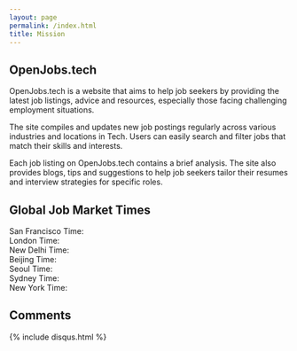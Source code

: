```yaml
---
layout: page
permalink: /index.html
title: Mission
---
```


## OpenJobs.tech

OpenJobs.tech is a website that aims to help job seekers by providing the latest job listings, advice and resources, especially those facing challenging employment situations.

The site compiles and updates new job postings regularly across various industries and locations in Tech. Users can easily search and filter jobs that match their skills and interests.

Each job listing on OpenJobs.tech contains a brief analysis. The site also provides blogs, tips and suggestions to help job seekers tailor their resumes and interview strategies for specific roles.

## Global Job Market Times

<div id="time-SanFrancisco">San Francisco Time: </div>
<div id="time-London">London Time: </div>
<div id="time-NewDelhi">New Delhi Time: </div>
<div id="time-Beijing">Beijing Time: </div>
<div id="time-Seoul">Seoul Time: </div>
<div id="time-Sydney">Sydney Time: </div>
<div id="time-NewYork">New York Time: </div>
<div id="spacer"></div>

## Comments


{% include disqus.html %}
